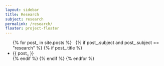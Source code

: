 ```yaml
---
layout: sidebar
title: Research
subject: research
permalink: /research/
floater: project-floater
---
```


<ul class="list-view">
  {% for post_ in site.posts %}
    {% if post_.subject and post_.subject == "research" %}
      {% if post_.title %}
        <li id="{{post_.title}}">
          {{ post_ }}
        </li>
      {% endif %}
    {% endif %}
  {% endfor %}
</ul>
